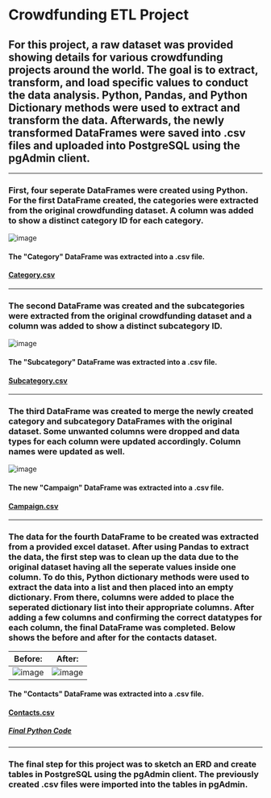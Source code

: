 # Crowdfunding ETL Project
## For this project, a raw dataset was provided showing details for various crowdfunding projects around the world. The goal is to extract, transform, and load specific values to conduct the data analysis. Python, Pandas, and Python Dictionary methods were used to extract and transform the data. Afterwards, the newly transformed DataFrames were saved into .csv files and uploaded into PostgreSQL using the pgAdmin client.  
-----------------------------------------------------------------------------------------------------------------------------------------------------------------------
### First, four seperate DataFrames were created using Python. For the first DataFrame created, the categories were extracted from the original crowdfunding dataset. A column was added to show a distinct category ID for each category.

![image](https://user-images.githubusercontent.com/120426753/227072781-421cbb5e-5923-43cf-9029-3f9521bdfc71.png)
#### The "Category" DataFrame was extracted into a .csv file.
#### [Category.csv](https://github.com/rvafaeis/crowdfunding_ETL_project2/blob/main/Resources/category.csv)
-----------------------------------------------------------------------------------------------------------------------------------------------------------------------
### The second DataFrame was created and the subcategories were extracted from the original crowdfunding dataset and a column was added to show a distinct subcategory ID.

![image](https://user-images.githubusercontent.com/120426753/227073290-5b4e6add-0c9c-4ebe-aeab-9843d4bc481b.png) 
#### The "Subcategory" DataFrame was extracted into a .csv file.
#### [Subcategory.csv](https://github.com/rvafaeis/crowdfunding_ETL_project2/blob/main/Resources/subcategory.csv)
-----------------------------------------------------------------------------------------------------------------------------------------------------------------------
### The third DataFrame was created to merge the newly created category and subcategory DataFrames with the original dataset. Some unwanted columns were dropped and data types for each column were updated accordingly. Column names were updated as well.

![image](https://user-images.githubusercontent.com/120426753/227076101-5a1c106a-822a-40ea-8fba-8bf49ade3bea.png)
#### The new "Campaign" DataFrame was extracted into a .csv file.
#### [Campaign.csv](https://github.com/rvafaeis/crowdfunding_ETL_project2/blob/main/Resources/campaign.csv)
-----------------------------------------------------------------------------------------------------------------------------------------------------------------------
### The data for the fourth DataFrame to be created was extracted from a provided excel dataset. After using Pandas to extract the data, the first step was to clean up the data due to the original dataset having all the seperate values inside one column. To do this, Python dictionary methods were used to extract the data into a list and then placed into an empty dictionary. From there, columns were added to place the seperated dictionary list into their appropriate columns. After adding a few columns and confirming the correct datatypes for each column, the final DataFrame was completed. Below shows the before and after for the contacts dataset.

Before:                                                                                                           |  After:
:----------------------------------------------------------------------------------------------------------------:|:-------------------------:
![image](https://user-images.githubusercontent.com/120426753/227373916-66c7b903-34db-4be0-aa42-0dc044e9a1cf.png)  |  ![image](https://user-images.githubusercontent.com/120426753/227374259-8d5f382e-e2ac-491d-af01-3bd90ede7253.png)

#### The "Contacts" DataFrame was extracted into a .csv file. 
#### [Contacts.csv](https://github.com/rvafaeis/crowdfunding_ETL_project2/blob/main/Resources/contacts.csv)

##### [Final Python Code](https://github.com/rvafaeis/crowdfunding_ETL_project2/blob/main/ETL_Mini_Project_Starter_Code-checkpoint.ipynb)
-----------------------------------------------------------------------------------------------------------------------------------------------------------------------
### The final step for this project was to sketch an ERD and create tables in PostgreSQL using the pgAdmin client. The previously created .csv files were imported into the tables in pgAdmin.  


